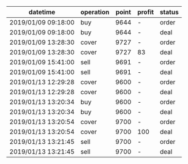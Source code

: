 datetime             |  operation  |  point  |  profit  |  status
---------------------|-------------|---------|----------|--------
2019/01/09 09:18:00  |  buy        |  9644   |  -       |  order
2019/01/09 09:18:00  |  buy        |  9644   |  -       |  deal
2019/01/09 13:28:30  |  cover      |  9727   |  -       |  order
2019/01/09 13:28:30  |  cover      |  9727   |  83      |  deal
2019/01/09 15:41:00  |  sell       |  9691   |  -       |  order
2019/01/09 15:41:00  |  sell       |  9691   |  -       |  deal
2019/01/13 12:29:28  |  cover      |  9600   |  -       |  order
2019/01/13 12:29:28  |  cover      |  9600   |  -       |  deal
2019/01/13 13:20:34  |  buy        |  9600   |  -       |  order
2019/01/13 13:20:34  |  buy        |  9600   |  -       |  deal
2019/01/13 13:20:54  |  cover      |  9700   |  -       |  order
2019/01/13 13:20:54  |  cover      |  9700   |  100     |  deal
2019/01/13 13:21:45  |  sell       |  9700   |  -       |  order
2019/01/13 13:21:45  |  sell       |  9700   |  -       |  deal
